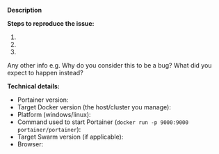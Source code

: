 <!--

Thanks for opening an issue on Portainer !

Do you need help or have a question? Come chat with us on Slack http://portainer.io/slack/ or gitter https://gitter.im/portainer/Lobby.

If you are reporting a new issue, make sure that we do not have any duplicates
already open. You can ensure this by searching the issue list for this
repository. If there is a duplicate, please close your issue and add a comment
to the existing issue instead.

Also, be sure to check our FAQ and documentation first: https://portainer.readthedocs.io

If you suspect your issue is a bug, please edit your issue description to
include the BUG REPORT INFORMATION shown below.

---------------------------------------------------
BUG REPORT INFORMATION
---------------------------------------------------
You do NOT have to include this information if this is a FEATURE REQUEST
-->

**Description**

<!--
Briefly describe the problem you are having in a few paragraphs.
-->

**Steps to reproduce the issue:**

1.
2.
3.

Any other info e.g. Why do you consider this to be a bug? What did you expect to happen instead?

**Technical details:**

* Portainer version:
* Target Docker version (the host/cluster you manage):
* Platform (windows/linux):
* Command used to start Portainer (`docker run -p 9000:9000 portainer/portainer`):
* Target Swarm version (if applicable):
* Browser:
